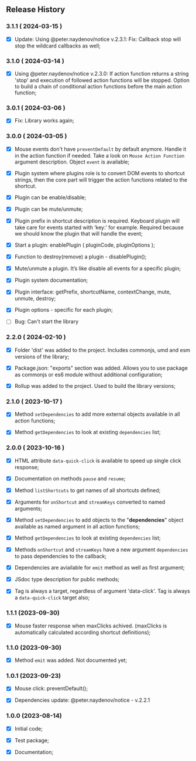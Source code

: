 ## Release History



### 3.1.1 ( 2024-03-15 )
- [x] Update: Using @peter.naydenov/notice v.2.3.1: Fix: Callback stop will stop the wildcard callbacks as well;



### 3.1.0 ( 2024-03-14 )
- [x] Using @peter.naydenov/notice v.2.3.0: If action function returns a string 'stop' and execution of followed action functions will be stopped. Option to build a chain of conditional action functions before the main action function;



### 3.0.1 ( 2024-03-06 )
- [x] Fix: Library works again;



### 3.0.0 ( 2024-03-05 )
- [x] Mouse events don't have `preventDefault` by default anymore. Handle it in the action function if needed. Take a look on `Mouse Action Function` argument description. Object `event` is available;
- [x] Plugin system where plugins role is to convert DOM events to shortcut strings, then the core part will trigger the action functions related to the shortcut.
- [x] Plugin can be enable/disable;
- [x] Plugin can be mute/unmute;
- [x] Plugin prefix in shortcut description is required. Keyboard plugin will take care for events started with ‘key:’ for example. Required because we should know the plugin that will handle the event;
- [x] Start a plugin: enablePlugin ( pluginCode, pluginOptions );
- [x] Function to destroy(remove) a plugin - disablePlugin();
- [x] Mute/unmute a plugin. It’s like disable all events for a specific plugin;
- [x] Plugin system documentation;
- [x] Plugin interface: getPrefix, shortcutName, contextChange, mute, unmute, destroy;
- [x] Plugin options - specific for each plugin;
- [ ] Bug: Can't start the library




### 2.2.0 ( 2024-02-10 )
- [x] Folder 'dist' was added to the project. Includes commonjs, umd and esm versions of the library;
- [x] Package.json: "exports" section was added. Allows you to use package as commonjs or es6 module without additional configuration;
- [x] Rollup was added to the project. Used to build the library versions;



### 2.1.0 ( 2023-10-17 )
- [x] Method `setDependencies` to add more external objects available in all action functions;
- [x] Method `getDependencies` to look at existing `dependencies` list;



### 2.0.0 ( 2023-10-16 )
- [x] HTML attribute `data-quick-click` is available to speed up single click response;
- [x] Documentation on methods `pause` and `resume`;
- [x] Method `listShortcuts` to get names of all shortcuts defined;
- [x] Arguments for `onShortcut` and `streamKeys` converted to named arguments;
- [x] Method `setDependencies` to add objects to the "**dependencies**" object available as named argument in all action functions;
- [x] Method `getDependencies` to look at existing `dependencies` list;
- [x] Methods `onShortcut` and `streamKeys` have a new argument `dependencies` to pass dependencies to the callback;
- [x] Dependencies are aviailable for `emit` method as well as first argument;
- [x] JSdoc type description for public methods;
- [x] Tag <a> is always a target, regardless of argument 'data-click'. Tag <a> is always a `data-quick-click` target also;



### 1.1.1 (2023-09-30)
- [x] Mouse faster response when maxClicks achived. (maxClicks is automatically calculated according shortcut definitions);



### 1.1.0 (2023-09-30)
- [x] Method `emit` was added. Not documented yet;



### 1.0.1 (2023-09-23)
- [x] Mouse click: preventDefault();
- [x] Dependencies update: @peter.naydenov/notice - v.2.2.1



### 1.0.0 (2023-08-14)
 
 - [x] Initial code;
 - [x] Test package;
 - [x] Documentation;


